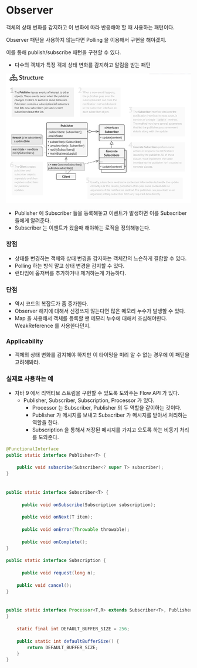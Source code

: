 # Observer

객체의 상태 변화를 감지하고 이 변화에 따라 반응해야 할 때 사용하는 패턴이다.

Observer 패턴을 사용하지 않는다면 Polling 을 이용해서 구현을 해야겠지.

이를 통해 publish/subscribe 패턴을 구현할 수 있다.

- 다수의 객체가 특정 객체 상태 변화를 감지하고 알림을 받는 패턴

![observer](./images/observer.png)

- Publisher 에 Subscriber 들을 등록해놓고 이벤트가 발생하면 이를 Subscriber 들에게 알려준다.
- Subscriber 는 이벤트가 왔을때 해야하는 로직을 정의해놓는다.

### 장점

- 상태를 변경하는 객체와 상태 변경을 감지하는 객체간의 느슨하게 결합할 수 있다.
- Polling 하는 방식 말고 상태 변경을 감지할 수 있다.
- 런타임에 옵저버를 추가하거나 제거하는게 가능하다.

### 단점

- 역시 코드의 복잡도가 좀 증가한다.
- Observer 해지에 대해서 신경쓰지 않는다면 많은 메모리 누수가 발생할 수 있다.
- Map 을 사용해서 객체를 등록할 땐 메모리 누수에 대해서 조심해야한다. WeakReference 를 사용한다던지.

### Applicability

- 객체의 상태 변화를 감지해야 하지만 이 타이밍을 미리 알 수 없는 경우에 이 패턴을 고려해봐라.

### 실제로 사용하는 예

- 자바 9 에서 리액티브 스트림을 구현할 수 있도록 도와주는 Flow API 가 있다.
    - Publisher, Subscriber, Subscription, Processor 가 있다.
        - Processor 는 Subscriber, Publisher 의 두 역할을 같이하는 것이다.
        - Publisher 가 메시지를 보내고 Subscriber 가 메시지를 받아서 처리하는 역할을 한다.
        - Subscription 을 통해서 저장된 메시지를 가지고 오도록 하는 비동기 처리를 도와준다.

```java
@FunctionalInterface
public static interface Publisher<T> {

    public void subscribe(Subscriber<? super T> subscriber);
}

    
public static interface Subscriber<T> {
  
	  public void onSubscribe(Subscription subscription);

	  public void onNext(T item);

	  public void onError(Throwable throwable);

	  public void onComplete();
}

public static interface Subscription {
    
	  public void request(long n);

    public void cancel();
}

    
public static interface Processor<T,R> extends Subscriber<T>, Publisher<R> {
}

    static final int DEFAULT_BUFFER_SIZE = 256;

    public static int defaultBufferSize() {
        return DEFAULT_BUFFER_SIZE;
    }
}
```